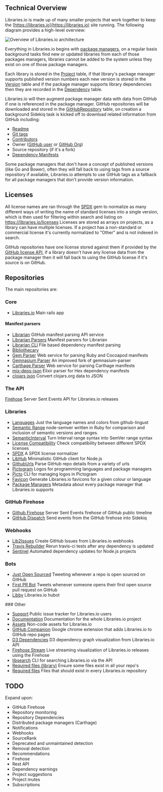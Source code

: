 ## Technical Overview

Libraries.io is made up of many smaller projects that work together to keep the [https://libraries.io](https://libraries.io) site running. The following diagram provides a high-level overview: 

![Overview of Libraries.io archiitecture](https://cloud.githubusercontent.com/assets/1060/22747144/19b1c3ea-ee1e-11e6-93ca-bf505ee5ee6f.png "Libraries.io Architecture")

Everything in Libraries.io begins with [package managers](https://github.com/librariesio/libraries.io/wiki/Package-Managers), on a regular basis background tasks find new or updated libraries from each of those packages managers, libraries cannot be added to the system unless they exist on one of those package managers.

Each library is stored in the [Project](https://github.com/librariesio/libraries.io/blob/master/app/models/project.rb) table, if that library's package manager supports published version numbers each new version is stored in the [Version](https://github.com/librariesio/libraries.io/blob/master/app/models/version.rb) table and if the package manager supports library dependencies then they are recorded in the [Dependency](https://github.com/librariesio/libraries.io/blob/master/app/models/dependency.rb) table.

Libraries.io will then augment package manager data with data from GitHub if one is referenced in the package manager. GitHub repositories will be downloaded and stored in the [GitHubRepository](https://github.com/librariesio/libraries.io/blob/master/app/models/github_repository.rb) table, on creation a background Sidekiq task is kicked off to download related information from GitHub including:

- [Readme](https://github.com/librariesio/libraries.io/blob/master/app/models/readme.rb)
- [Git tags](https://github.com/librariesio/libraries.io/blob/master/app/models/github_tag.rb)
- [Contributors](https://github.com/librariesio/libraries.io/blob/master/app/models/github_contribution.rb)
- Owner ([GitHub user](https://github.com/librariesio/libraries.io/blob/master/app/models/github_user.rb) or [GitHub Org](https://github.com/librariesio/libraries.io/blob/master/app/models/github_organisation.rb))
- Source repository (if it's a fork)
- [Dependency Manifests](https://github.com/librariesio/libraries.io/blob/master/app/models/manifest.rb)

Some package managers that don't have a concept of published versions (like Go and Bower), often they will fall back to using tags from a source repository if available, Libraries.io attempts to use GitHub tags as a fallback for all package managers that don't provide version information.

## Licenses

All license names are ran through the [SPDX](https://github.com/librariesio/spdx) gem to normalize as many different ways of writing the name of standard licenses into a single version, which is then used for filtering within search and listing on https://libraries.io/licenses Licenses are stored as arrays on projects, as a library can have multiple licenses. If a project has a non-standard or commercial license it's currently normalized to "Other" and is not indexed in search.

GitHub repositories have one license stored against them if provided by the [GitHub license API](https://developer.github.com/v3/licenses/), if a library doesn't have any license data from the package manager then it will fall back to using the GitHub license if it's source is on GitHub.

## Repositories

The main repositories are:

### Core
* [Libraries.io](https://github.com/librariesio/libraries.io) Main rails app

#### Manifest parsers
* [Librarian](https://github.com/librariesio/librarian) GitHub manifest parsing API service
* [Librarian Parsers](https://github.com/librariesio/librarian-parsers) Manifest parsers for Librarian
* [Librarian CLI](https://github.com/librariesio/librarian-cli) File based dependency manifest parsing
* [Bibliothecary](https://github.com/librariesio/bibliothecary)
* [Gem Parser](https://github.com/librariesio/gem_parser) Web service for parsing Ruby and Cocoapod manifests
* [Gemnasium Parser](https://github.com/librariesio/gemnasium-parser) An improved fork of gemnasium-parser
* [Carthage Parser](https://github.com/librariesio/carthage_parser) Web service for parsing Carthage manifests
* [mix-deps-json](https://github.com/librariesio/mix-deps-json) Elixir parser for Hex dependency manifests
* [clojars json](https://github.com/librariesio/clojars-json) Convert clojars.org data to JSON

### The API
[Firehose](https://github.com/librariesio/firehose) Server Sent Events API for Libraries.io releases

### Libraries
* [Languages](https://github.com/librariesio/languages) Just the language names and colors from github-lingust
* [Semantic Range](https://github.com/librariesio/semantic_range) node-semver written in Ruby for comparison and inclusion of semantic versions and ranges.
* [SemanticInterval](https://github.com/librariesio/semantic_interval) Turn Interval range syntax into SemVer range syntax
* [License Compatibility](https://github.com/librariesio/license-compatibility) Check compatibility between different SPDX licenses
* [SPDX](https://github.com/librariesio/spdx) A SPDX license normalizer
* [LibHub](https://github.com/librariesio/libhub) Minimalistic GitHub client for Node.js
* [GithubUrls](https://github.com/librariesio/github_urls) Parse GitHub repo details from a variety of urls
* [Pictogram](https://github.com/librariesio/pictogram) Logos for programming languages and package managers
* [Picto](https://github.com/librariesio/picto) CLI for managing logos in Pictogram
* [Favicon](https://github.com/librariesio/favicon) Generate Libraries.io favicons for a given colour or language
* [Package Managers](https://github.com/librariesio/package-managers) Metadata about every package manager that Libraries.io supports

### GitHub Firehose
* [Github Firehose](https://github.com/librariesio/github-firehose) Server Sent Events firehose of GitHub public timeline
* [GitHub Dispatch](https://github.com/librariesio/github-dispatch) Send events from the GitHub firehose into Sidekiq

### Webhooks
* [Lib2Issues](https://github.com/librariesio/lib2issues) Create GitHub Issues from Libraries.io webhooks
* [Travis Rebuilder](https://github.com/librariesio/travis-rebuilder) Rerun travis-ci tests after any dependency is updated
* [Sentinel](https://github.com/librariesio/sentinel) Automated dependency updates for Node.js projects

### Bots
* [Just Open Sourced](https://github.com/librariesio/justopensourced) Tweeting whenever a repo is open sourced on GitHub
* [First PR Bot](https://github.com/librariesio/firstprbot) Tweets whenever someone opens their first open source pull request on GitHub
* [Libby](https://github.com/librariesio/libby) Libraries.io hubot

### Other
* [Support](https://github.com/librariesio/support) Public issue tracker for Libraries.io users
* [Documentation](https://github.com/librariesio/documentation) Documentation for the whole Libraries.io project
* [Assets](https://github.com/librariesio/assets) Non-code assets for Libraries.io
* [GitHub Companion](https://github.com/librariesio/github_companion) Google chrome extension that adds Libraries.io to GitHub repo pages
* [D3 Dependencies](https://github.com/librariesio/d3-dependencies) D3 dependency graph visualization from Libraries.io API
* [Firehose Stream](https://github.com/librariesio/firehose-stream) Live streaming visualization of Libraries.io releases using the Firehose
* [libsearch](https://github.com/librariesio/libsearch) CLI for searching Libraries.io via the API
* [Required files (library)](https://github.com/librariesio/required_files) Ensure some files exist in all your repo's
* [Required files](https://github.com/librariesio/required-files) Files that should exist in every Libraries.io repository

## TODO

Expand upon:

- GitHub Firehose
- Repository monitoring
- Repository Dependencies
- Distributed package managers (Carthage)
- Notifications
- Webhooks
- SourceRank
- Deprecated and unmaintained detection
- Removal detection
- Recommendations
- Firehose
- Rest API
- Dependency warnings
- Project suggestions
- Project mutes
- Subscriptions